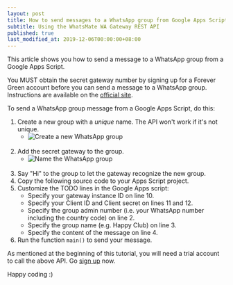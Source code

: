 ```yaml
---
layout: post
title: How to send messages to a WhatsApp group from Google Apps Script
subtitle: Using the WhatsMate WA Gateway REST API
published: true
last_modified_at: 2019-12-06T00:00:00+08:00
---
```


This article shows you how to send a message to a WhatsApp group from a Google Apps Script.

You MUST obtain the secret gateway number by signing up for a Forever Green account before you can send a message to a WhatsApp group. Instructions are available on the [official site](https://www.whatsmate.net/whatsapp-group-message-api.html). 


To send a WhatsApp group message from a Google Apps Script, do this:

1. Create a new group with a *unique* name. The API won't work if it's not unique.
   * <img src="/img/newgroup.png" alt="Create a new WhatsApp group"> <br><br>
2. Add the secret gateway to the group.
   * <img src="/img/add-gateway-to-group.png" alt="Name the WhatsApp group"> <br><br>
3. Say "Hi" to the group to let the gateway recognize the new group.
4. Copy the following source code to your Apps Script project.  <script src="https://gist.github.com/whatsmate/59b3b6ee47a5f087288680e2ae009945.js"></script>
5. Customize the TODO lines in the Google Apps script:
   * Specify your gateway instance ID on line 10.
   * Specify your Client ID and Client secret on lines 11 and 12.
   * Specify the group admin number (i.e. your WhatsApp number including the country code) on line 2.
   * Specify the group name (e.g. Happy Club) on line 3.
   * Specify the content of the message on line 4.
6. Run the function `main()` to send your message.


As mentioned at the beginning of this tutorial, you will need a trial account to call the above API. Go [sign up](https://www.whatsmate.net/whatsapp-group-message-api.html) now.


Happy coding :) 


<br>
<script async src="//pagead2.googlesyndication.com/pagead/js/adsbygoogle.js"></script>
<ins class="adsbygoogle"
     style="display:inline-block;width:728px;height:90px"
     data-ad-client="ca-pub-7383487179928477"
     data-ad-slot="6959057004"></ins>
<script>
(adsbygoogle = window.adsbygoogle || []).push({});
</script>
<br>

